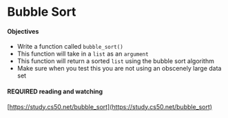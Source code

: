 # Bubble Sort

#### Objectives

* Write a function called `bubble_sort()`
* This function will take in a `list` as an `argument`
* This function will return a sorted `list` using the bubble sort algorithm
* Make sure when you test this you are not using an obscenely large data set

#### REQUIRED reading and watching
[https://study.cs50.net/bubble_sort](https://study.cs50.net/bubble_sort)